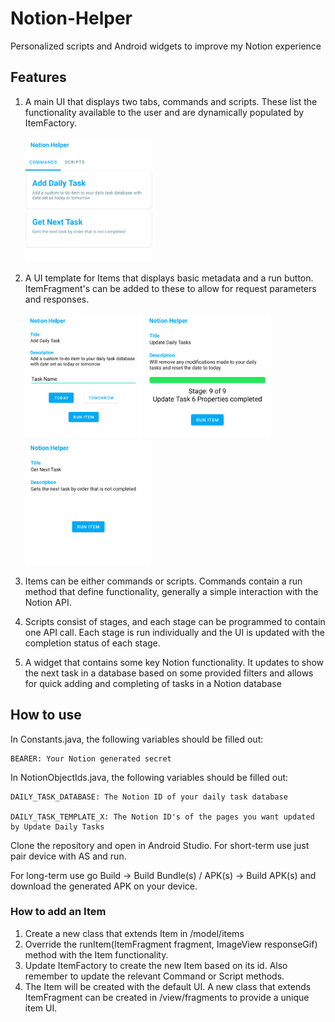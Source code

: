 # Notion-Helper
Personalized scripts and Android widgets to improve my Notion experience

## Features
1. A main UI that displays two tabs, commands and scripts. These list the functionality available to the user and are dynamically populated by ItemFactory.
   
   <img src=github/main-ui.png height=200px>
2. A UI template for Items that displays basic metadata and a run button. ItemFragment's can be added to these to allow for request parameters and responses.

   <img src=github/item-ui.png height=200px>
   <img src=github/item-ui3.png height=200px>
   <img src=github/item-ui2.png height=200px>
3. Items can be either commands or scripts. Commands contain a run method that define functionality, generally a simple interaction with the Notion API.
4. Scripts consist of stages, and each stage can be programmed to contain one API call. Each stage is run individually and the UI is updated with the completion status of each stage.
5. A widget that contains some key Notion functionality. It updates to show the next task in a database based on some provided filters and allows for quick adding and completing of tasks in a Notion database


## How to use
In Constants.java, the following variables should be filled out:

    BEARER: Your Notion generated secret
  
In NotionObjectIds.java, the following variables should be filled out:

    DAILY_TASK_DATABASE: The Notion ID of your daily task database

    DAILY_TASK_TEMPLATE_X: The Notion ID's of the pages you want updated by Update Daily Tasks
    
Clone the repository and open in Android Studio. For short-term use just pair device with AS and run.

For long-term use go Build -> Build Bundle(s) / APK(s) -> Build APK(s) and download the generated APK on your device.

### How to add an Item
1. Create a new class that extends Item in /model/items
2. Override the runItem(ItemFragment fragment, ImageView responseGif) method with the Item functionality.
3. Update ItemFactory to create the new Item based on its id. Also remember to update the relevant Command or Script methods.
4. The Item will be created with the default UI. A new class that extends ItemFragment can be created in /view/fragments to provide a unique item UI.


